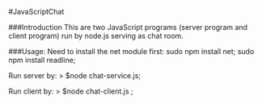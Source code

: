 #JavaScriptChat

###Introduction
This are two JavaScript programs (server program and client program) run by node.js serving as chat room.

###Usage:
Need to install the net module first: 
	sudo npm install net; 
	sudo npm install readline;

Run server by: 
  	> $node chat-service.js;
  	
Run client by: 
  	> $node chat-client.js <username>;
	
